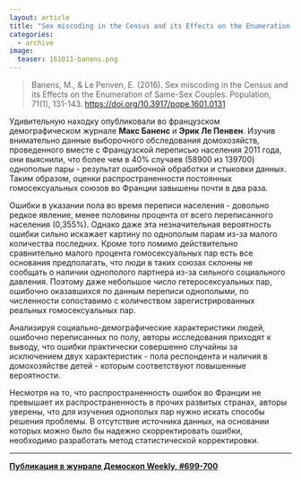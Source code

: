 ```yaml
---
layout: article
title: "Sex miscoding in the Census and its Effects on the Enumeration of Same-Sex Couples"
categories: 
  - archive
image:
  teaser: 161011-banens.png
---
```


> Banens, M., & Le Penven, E. (2016). Sex miscoding in the Census and its Effects on the Enumeration of Same-Sex Couples. Population, 71(1), 131-143. https://doi.org/10.3917/pope.1601.0131

Удивительную находку опубликовали во французском демографическом журнале **Макс Баненс** и **Эрик Ле Пенвен**. Изучив внимательно данные выборочного обследования домохозяйств, проведенного вместе с Французской переписью населения 2011 года, они выяснили, что более чем в 40% случаев (58900 из 139700) однополые пары - результат ошибочной обработки и стыковки данных. Таким образом, оценки распространенности постоянных гомосексуальных союзов во Франции завышены почти в два раза.

Ошибки в указании пола во время переписи населения - довольно редкое явление, менее половины процента от всего переписанного населения (0,355%). Однако даже эта незначительная вероятность ошибки сильно искажает картину по однополым парам из-за малого количества последних. Кроме того помимо действительно сравнительно малого процента гомосексуальных пар есть все основания предполагать, что люди в таких союзах склонны не сообщать о наличии однополого партнера из-за сильного социального давления. Поэтому даже небольшое число гетеросексуальных пар, ошибочно оказавшихся по данным переписи однополыми, по численности сопоставимо с количеством зарегистрированных реальных гомосексуальных пар.

Анализируя социально-демографические характеристики людей, ошибочно переписанных по полу, авторы исследования приходят к выводу, что ошибки практически совершенно случайны за исключением двух характеристик - пола респондента и наличия в домохозяйстве детей - которым соответствуют повышенные вероятности.

Несмотря на то, что распространенность ошибок во Франции не превышает их распространенность в прочих развитых странах, авторы уверены, что для изучения однополых пар нужно искать способы решения проблемы. В отсутствие источника данных, на основании которых можно было бы надежно скорректировать ошибки, необходимо разработать метод статистической корректировки.

***
**[Публикация в жунрале Демоскоп Weekly, #699-700](http://demoscope.ru/weekly/2016/0699/digest02.php)**